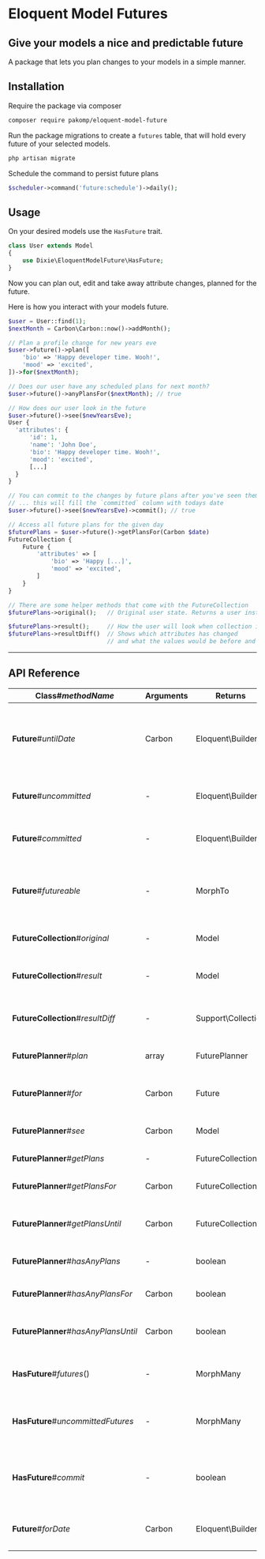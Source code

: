 # Eloquent Model Futures

## Give your models a nice and predictable future
A package that lets you plan changes to your models in a simple manner.

## Installation
Require the package via composer
```bash
composer require pakomp/eloquent-model-future
```

Run the package migrations to create a `futures` table, that will hold every future of your selected models.
```bash
php artisan migrate
```

Schedule the command to persist future plans
```php
$scheduler->command('future:schedule')->daily();
```

## Usage
On your desired models use the `HasFuture` trait.
```php
class User extends Model
{
    use Dixie\EloquentModelFuture\HasFuture;
}
```

Now you can plan out, edit and take away attribute changes, planned for the future.

Here is how you interact with your models future.

```php
$user = User::find(1);
$nextMonth = Carbon\Carbon::now()->addMonth();

// Plan a profile change for new years eve
$user->future()->plan([
    'bio' => 'Happy developer time. Wooh!',
    'mood' => 'excited',
])->for($nextMonth);

// Does our user have any scheduled plans for next month?
$user->future()->anyPlansFor($nextMonth); // true

// How does our user look in the future
$user->future()->see($newYearsEve);
User {
  'attributes': {
      'id': 1,
      'name': 'John Doe',
      'bio': 'Happy developer time. Wooh!',
      'mood': 'excited',
      [...]
  }
}

// You can commit to the changes by future plans after you've seen them
// ... this will fill the `committed` column with todays date
$user->future()->see($newYearsEve)->commit(); // true

// Access all future plans for the given day
$futurePlans = $user->future()->getPlansFor(Carbon $date)
FutureCollection {
    Future {
        'attributes' => [
            'bio' => 'Happy [...]',
            'mood' => 'excited',
        ]
    }
}

// There are some helper methods that come with the FutureCollection
$futurePlans->original();   // Original user state. Returns a user instance.

$futurePlans->result();     // How the user will look when collection is applied to user.
$futurePlans->resultDiff()  // Shows which attributes has changed 
                            // and what the values would be before and after
```

---

## API Reference
| **Class**#*methodName* | Arguments | Returns | Note |
|------------------------|-----------|---------|------|
| **Future**#*untilDate* | Carbon | Eloquent\Builder | Query only futures scheduled between `date('now')` and the given date. This is an Eloquent scope. |
| **Future**#*uncommitted* | - | Eloquent\Builder | Query only uncommitted futures. This is an Eloquent scope. |
| **Future**#*committed* | - | Eloquent\Builder | Query only committed futures. This is an Eloquent scope. |
| **Future**#*futureable* | - | MorphTo | This is a standard Eloquent polymorphic relationship. *(Inverse of HasFuture#futures)* |
| **FutureCollection**#*original* | - | Model | Gets the model back with no data changed. |
| **FutureCollection**#*result* | - | Model | Gets the model back with all the future data filled. **It is not saved** |
| **FutureCollection**#*resultDiff* | - | Support\Collection | Gets a list of all fields that would change, with both *before* and *after* |
| **FuturePlanner**#*plan* | array | FuturePlanner | Set the attributes which should be persisted later. |
| **FuturePlanner**#*for* | Carbon | Future | Set the date for when the attributes should be persisted. |
| **FuturePlanner**#*see* | Carbon | Model | See the final result of a model for a given date. |
| **FuturePlanner**#*getPlans* | - | FutureCollection | Get all future plans for a model. |
| **FuturePlanner**#*getPlansFor* | Carbon | FutureCollection | Get all future plans for a model for the given day. |
| **FuturePlanner**#*getPlansUntil* | Carbon | FutureCollection | Get all future plans for a model, between now and the given date. |
| **FuturePlanner**#*hasAnyPlans* | - | boolean | See if model has any future plans at all. |
| **FuturePlanner**#*hasAnyPlansFor* | Carbon | boolean | See if model has any future plans for the given date. |
| **FuturePlanner**#*hasAnyPlansUntil* | Carbon | boolean | See if model has any future plans between now and the given date. |
| **HasFuture**#*futures*() | - | MorphMany | This is a standard Eloquent polymorphic relationship |
| **HasFuture**#*uncommittedFutures* | - | MorphMany | Same as `futures` but filtered to only include uncommitted futures |
| **HasFuture**#*commit* | - | boolean | This is a wrapper around `$model->save()` but it also sets the `committed` flag to `Carbon::now()` |
| **Future**#*forDate* | Carbon | Eloquent\Builder | Query only futures scheduled for the given day. This is an Eloquent scope. |

